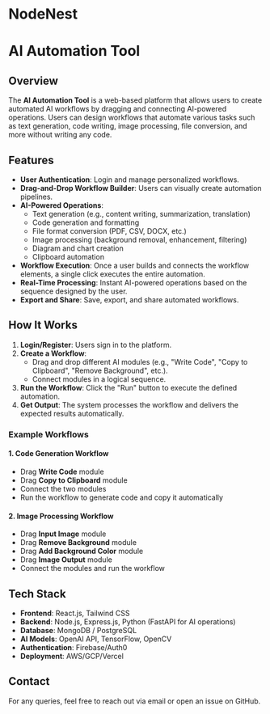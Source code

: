 # NodeNest
# AI Automation Tool

## Overview
The **AI Automation Tool** is a web-based platform that allows users to create automated AI workflows by dragging and connecting AI-powered operations. Users can design workflows that automate various tasks such as text generation, code writing, image processing, file conversion, and more without writing any code.

## Features
- **User Authentication**: Login and manage personalized workflows.
- **Drag-and-Drop Workflow Builder**: Users can visually create automation pipelines.
- **AI-Powered Operations**:
  - Text generation (e.g., content writing, summarization, translation)
  - Code generation and formatting
  - File format conversion (PDF, CSV, DOCX, etc.)
  - Image processing (background removal, enhancement, filtering)
  - Diagram and chart creation
  - Clipboard automation
- **Workflow Execution**: Once a user builds and connects the workflow elements, a single click executes the entire automation.
- **Real-Time Processing**: Instant AI-powered operations based on the sequence designed by the user.
- **Export and Share**: Save, export, and share automated workflows.

## How It Works
1. **Login/Register**: Users sign in to the platform.
2. **Create a Workflow**:
   - Drag and drop different AI modules (e.g., "Write Code", "Copy to Clipboard", "Remove Background", etc.).
   - Connect modules in a logical sequence.
3. **Run the Workflow**: Click the "Run" button to execute the defined automation.
4. **Get Output**: The system processes the workflow and delivers the expected results automatically.

### Example Workflows
#### 1. **Code Generation Workflow**
- Drag **Write Code** module
- Drag **Copy to Clipboard** module
- Connect the two modules
- Run the workflow to generate code and copy it automatically

#### 2. **Image Processing Workflow**
- Drag **Input Image** module
- Drag **Remove Background** module
- Drag **Add Background Color** module
- Drag **Image Output** module
- Connect the modules and run the workflow

## Tech Stack
- **Frontend**: React.js, Tailwind CSS
- **Backend**: Node.js, Express.js, Python (FastAPI for AI operations)
- **Database**: MongoDB / PostgreSQL
- **AI Models**: OpenAI API, TensorFlow, OpenCV
- **Authentication**: Firebase/Auth0
- **Deployment**: AWS/GCP/Vercel
## Contact
For any queries, feel free to reach out via email or open an issue on GitHub.
